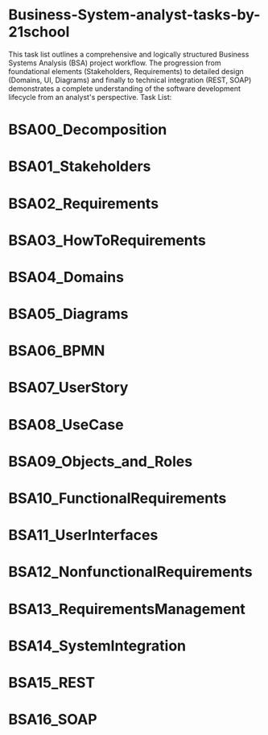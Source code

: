 # Business-System-analyst-tasks-by-21school
This task list outlines a comprehensive and logically structured Business Systems Analysis (BSA) project workflow. The progression from foundational elements (Stakeholders, Requirements) to detailed design (Domains, UI, Diagrams) and finally to technical integration (REST, SOAP) demonstrates a complete understanding of the software development lifecycle from an analyst's perspective.
Task List:

# BSA00_Decomposition
# BSA01_Stakeholders
# BSA02_Requirements
# BSA03_HowToRequirements
# BSA04_Domains
# BSA05_Diagrams
# BSA06_BPMN
# BSA07_UserStory
# BSA08_UseCase
# BSA09_Objects_and_Roles
# BSA10_FunctionalRequirements
# BSA11_UserInterfaces
# BSA12_NonfunctionalRequirements
# BSA13_RequirementsManagement
# BSA14_SystemIntegration
# BSA15_REST
# BSA16_SOAP
